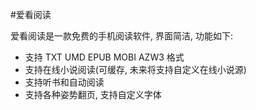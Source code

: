 #爱看阅读

爱看阅读是一款免费的手机阅读软件, 界面简洁, 功能如下:
- 支持 TXT UMD EPUB MOBI AZW3 格式
- 支持在线小说阅读(可缓存, 未来将支持自定义在线小说源)
- 支持听书和自动阅读
- 支持各种姿势翻页, 支持自定义字体